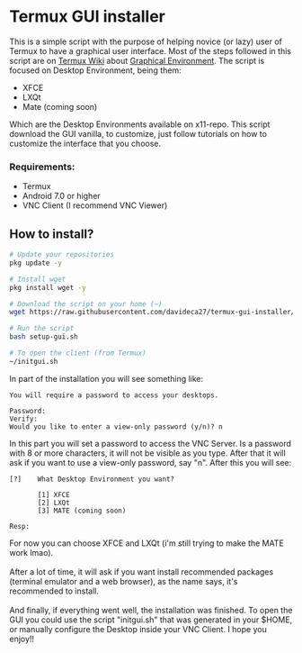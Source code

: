 # Termux GUI installer

This is a simple script with the purpose of helping novice (or lazy) user of Termux to have a graphical user interface.
Most of the steps followed in this script are on [Termux Wiki](https://wiki.termux.com/wiki/Main_Page) about [Graphical Environment](https://wiki.termux.com/wiki/Graphical_Environment).  The script is focused on Desktop Environment, being them:
- XFCE
- LXQt
- Mate (coming soon)

Which are the Desktop Environments available on x11-repo. This script download the GUI vanilla, to customize, just follow tutorials on how to customize the interface that you choose.

### Requirements:
- Termux
- Android 7.0 or higher
- VNC Client (I recommend VNC Viewer)

## How to install?
```bash
# Update your repositories
pkg update -y

# Install wget
pkg install wget -y

# Download the script on your home (~)
wget https://raw.githubusercontent.com/davideca27/termux-gui-installer/master/setup-gui.sh ~

# Run the script
bash setup-gui.sh

# To open the client (from Termux)
~/initgui.sh
```

In part of the installation you will see something like:
```
You will require a password to access your desktops.

Password:
Verify:
Would you like to enter a view-only password (y/n)? n
```
In this part you will set a password to access the VNC Server. Is a password with 8 or more characters, it will not be visible as you type. After that it will ask if you want to use a view-only password, say "n". After this you will see:
```
[?]    What Desktop Environment you want?

       [1] XFCE
       [2] LXQt
       [3] MATE (coming soon)

Resp:
```
For now you can choose XFCE and LXQt (i'm still trying to make the MATE work lmao). <br><br>
After a lot of time, it will ask if you want install recommended packages (terminal emulator and a web browser), as the name says, it's recommended to install. <br><br>
And finally, if everything went well, the installation was finished. To open the GUI you could use the script "initgui.sh" that was generated in your $HOME, or manually configure the Desktop inside your VNC Client. I hope you enjoy!!
